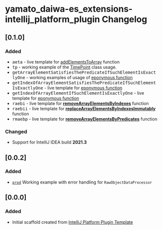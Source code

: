 <!-- Keep a Changelog guide -> https://keepachangelog.com -->

# yamato_daiwa-es_extensions-intellij_platform_plugin Changelog

## [0.1.0]

### Added

* <kbd>aeta</kbd> - live template for [addElementsToArray](https://github.com/TokugawaTakeshi/Yamato-Daiwa-ES-Extensions/tree/master/CoreLibrary/Package/Documentation/Arrays/addElementsToArray/addElementsToArray.md) function
* <kbd>tp</kbd> - working example of the  [TimePoint](https://github.com/TokugawaTakeshi/Yamato-Daiwa-ES-Extensions/blob/master/CoreLibrary/Package/Documentation/DateTime/TimePoint.md) class usage.
* <kbd>getArrayElementSatisfiesThePredicateIfSuchElementIsExactlyOne</kbd> - working examples of usage of [eponymous function](https://github.com/TokugawaTakeshi/Yamato-Daiwa-ES-Extensions/blob/master/CoreLibrary/Package/Documentation/Arrays/getArrayElementSatisfiesThePredicateIfSuchElementIsExactlyOne/getArrayElementSatisfiesThePredicateIfSuchElementIsExactlyOne.md)
* <kbd>getIndexOfArrayElementSatisfiesThePredicateIfSuchElementIsExactlyOne</kbd> - live template for  [eponymous function](https://github.com/TokugawaTakeshi/Yamato-Daiwa-ES-Extensions/tree/master/CoreLibrary/Package/Documentation/Arrays/getIndexOfArrayElementSatisfiesThePredicateIfSuchElementIsExactlyOne/getIndexOfArrayElementSatisfiesThePredicateIfSuchElementIsExactlyOne.md)
* <kbd>getIndexOfArrayElementIfSuchElementIsExactlyOne</kbd> - live template for  [eponymous function](https://github.com/TokugawaTakeshi/Yamato-Daiwa-ES-Extensions/tree/master/CoreLibrary/Package/Documentation/Arrays/getIndexOfArrayElementIfSuchElementIsExactlyOne/getIndexOfArrayElementIfSuchElementIsExactlyOne.md)
* <kbd>raebi</kbd> - live template for [**removeArrayElementsByIndexes**](https://github.com/TokugawaTakeshi/Yamato-Daiwa-ES-Extensions/tree/master/CoreLibrary/Package/Documentation/Arrays/removeArrayElementsByIndexes/removeArrayElementsByIndexes.md) function
* <kbd>raebii</kbd> - live template for [**replaceArrayElementsByIndexesImmutably**](https://github.com/TokugawaTakeshi/Yamato-Daiwa-ES-Extensions/tree/master/CoreLibrary/Package/Documentation/Arrays/replaceArrayElementsByIndexesImmutably/replaceArrayElementsByIndexesImmutably.md) function
* <kbd>rmaebp</kbd> - live template for [**removeArrayElementsByPredicates**](https://github.com/TokugawaTakeshi/Yamato-Daiwa-ES-Extensions/tree/master/CoreLibrary/Package/Documentation/Arrays/removeArrayElementsByPredicates/removeArrayElementsByPredicates.md) function

### Changed

* Support for IntelliJ IDEA build **2021.3** 

## [0.0.2]

### Added

* [`prod`](https://github.com/TokugawaTakeshi/Yamato-Daiwa-ES-Extensions/blob/master/CoreLibrary/Package/Documentation/RawObjectDataProcessor/RawObjectDataProcessor.md#rawobjectdataprocessor)
  Working example with error handling for `RawObjectDataProcessor`

## [0.0.0]

### Added
- Initial scaffold created from [IntelliJ Platform Plugin Template](https://github.com/JetBrains/intellij-platform-plugin-template)
